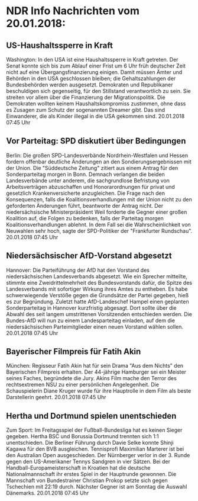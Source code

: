 # NDR Info Nachrichten vom 20.01.2018:


## US-Haushaltssperre in Kraft
Washington: In den USA ist eine Haushaltssperre in Kraft getreten. Der Senat konnte sich bis zum Ablauf einer Frist um 6 Uhr früh deutscher Zeit nicht auf eine Übergangsfinanzierung einigen. Damit müssen Ämter und Behörden in den USA geschlossen bleiben; die Gehaltszahlungen der Bundesbehörden werden ausgesetzt. Demokraten und Republikaner beschuldigen sich gegenseitig, für den Stillstand verantwortlich zu sein. Sie streiten vor allem über die Finanzierung der Migrationspolitik. Die Demokraten wollten keinem Haushaltskompromiss zustimmen, ohne dass es Zusagen zum Schutz der sogenannten Dreamer gibt. Das sind Einwanderer, die als Kinder illegal in die USA gekommen sind. 20.01.2018 07:45 Uhr 

## Vor Parteitag: SPD diskutiert über Bedingungen
Berlin: Die großen SPD-Landesverbände Nordrhein-Westfalen und Hessen fordern offenbar deutliche Änderungen an den Sondierungsergebnissen mit der Union. Die "Süddeutsche Zeitung" zitiert aus einem Antrag für den Sonderparteitag morgen in Bonn. Demnach verlangen die beiden Landesverbände unter anderem, die sachgrundlose Befristung von Arbeitsverträgen abzuschaffen und Honorarordnungen für privat und gesetzlich Krankenversicherte anzugleichen. Die Frage nach den Konsequenzen, falls die Koalitionsverhandlungen mit der Union nicht zu den geforderten Änderungen führt, beantworte der Antrag nicht. Der niedersächsische Ministerpräsident Weil forderte die Gegner einer großen Koalition auf, die Folgen zu bedenken, falls der Parteitag morgen Koalitionsverhandlungen ablehnt. In dem Fall sei die Wahrscheinlichkeit von Neuwahlen sehr hoch, sagte der SPD-Politiker der "Frankfurter Rundschau". 20.01.2018 07:45 Uhr 

## Niedersächsischer AfD-Vorstand abgesetzt
Hannover: Die Parteiführung der AfD hat den Vorstand des niedersächsischen Landesverbands abgesetzt. Wie ein Sprecher mitteilte, stimmte eine Zweidrittelmehrheit des Bundesvorstands dafür, die Spitze des Landesverbands mit sofortiger Wirkung ihres Amtes zu entheben. Es habe schwerwiegende Verstöße gegen die Grundsätze der Partei gegeben, hieß es zur Begründung. Zuletzt hatte AfD-Landeschef Hampel einen geplanten Sonderparteitag in Hannover kurzfristig abgesagt. Dort sollte über die Abwahl des seit langem umstrittenen Vorsitzenden entschieden werden. Die Bundes-AfD will nun zu einem Landesparteitag einladen, auf dem die niedersächsischen Parteimitglieder einen neuen Vorstand wählen sollen. 20.01.2018 07:45 Uhr 

## Bayerischer Filmpreis für Fatih Akin
München:		Regisseur Fatih Akin hat für sein Drama "Aus dem Nichts" den Bayerischen Filmpreis erhalten. Der 44-jährige Hamburger sei ein Meister seines Faches, begründete die Jury. Akins Film mache den Terror des rechtsextremen NSU zu einer persönlichen Angelegenheit. Die Schauspielerin Diane Kruger wurde für ihre Hauptrolle in dem Film als beste Darstellerin geehrt. 20.01.2018 07:45 Uhr 

## Hertha und Dortmund spielen unentschieden
Zum Sport: Im Freitagsspiel der Fußball-Bundesliga hat es keinen Sieger gegeben. Hertha BSC und Borussia Dortmund trennten sich 1:1 unentschieden. Die Berliner Führung durch Davie Selke konnte Shinji Kagawa für den BVB ausgleichen. Tennisprofi Maximilian Marterer ist bei den Australian Open ausgeschieden. Der Nürnberger verlor in der 3. Runde gegen den US-Amerikaner Tennys Sandgren in vier Sätzen. Bei der Handball-Europameisterschaft in Kroatien hat die deutsche Nationalmannschaft ihr erstes Spiel in der Hauptrunde gewonnen. Die Mannschaft von Bundestrainer Christian Prokop setzte sich gegen Tschechien mit 22:19 durch. Nächster Gegner ist am Sonntag die Auswahl Dänemarks. 20.01.2018 07:45 Uhr 
